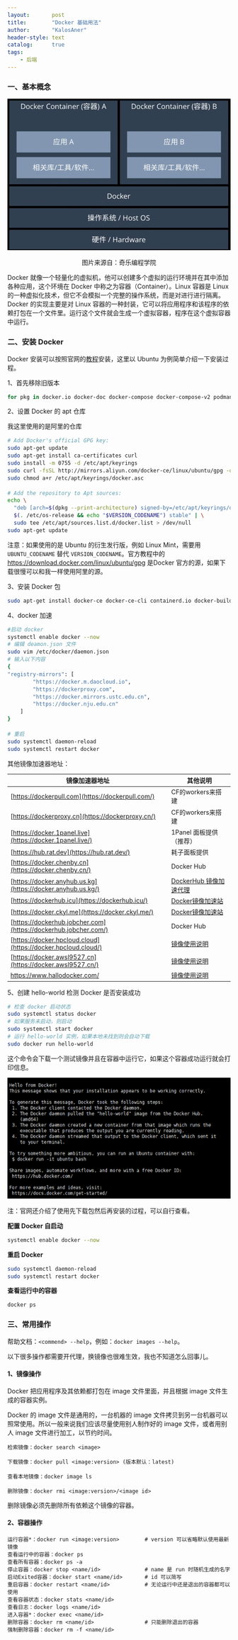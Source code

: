 ```yaml
---
layout:       post
title:        "Docker 基础用法"
author:       "KalosAner"
header-style: text
catalog:      true
tags:
    - 后端
---
```


### 一、基本概念

![Snipaste_2024-12-11_19-56-29](\img\in-post\Snipaste_2024-12-11_19-56-29.png)

<center>图片来源自：<a herf="https://www.bilibili.com/video/BV1s54y1n7Ev/?spm_id_from=333.337.search-card.all.click&vd_source=e168f5e534dbfee9b7d558d35e4ee09e"></a>奇乐编程学院</a></center>

Docker 就像一个轻量化的虚拟机，他可以创建多个虚拟的运行环境并在其中添加各种应用，这个环境在 Docker 中称之为容器（Container）。Linux 容器是 Linux 的一种虚拟化技术，但它不会模拟一个完整的操作系统，而是对进行进行隔离。Docker 的实现主要是对 Linux 容器的一种封装，它可以将应用程序和该程序的依赖打包在一个文件里。运行这个文件就会生成一个虚拟容器，程序在这个虚拟容器中运行。

### 二、安装 Docker

 Docker 安装可以按照官网的[教程](https://docs.docker.com/engine/install/)安装，这里以 Ubuntu 为例简单介绍一下安装过程。

1、首先移除旧版本

```sh
for pkg in docker.io docker-doc docker-compose docker-compose-v2 podman-docker containerd runc; do sudo apt-get remove $pkg; done
```

2、设置 Docker 的 apt 仓库

我这里使用的是阿里的仓库

```sh
# Add Docker's official GPG key:
sudo apt-get update
sudo apt-get install ca-certificates curl
sudo install -m 0755 -d /etc/apt/keyrings
sudo curl -fsSL http://mirrors.aliyun.com/docker-ce/linux/ubuntu/gpg -o /etc/apt/keyrings/docker.asc
sudo chmod a+r /etc/apt/keyrings/docker.asc

# Add the repository to Apt sources:
echo \
  "deb [arch=$(dpkg --print-architecture) signed-by=/etc/apt/keyrings/docker.asc] http://mirrors.aliyun.com/docker-ce/linux/ubuntu \
  $(. /etc/os-release && echo "$VERSION_CODENAME") stable" | \
  sudo tee /etc/apt/sources.list.d/docker.list > /dev/null
sudo apt-get update
```

注意：如果使用的是 Ubuntu 的衍生发行版，例如 Linux Mint，需要用 `UBUNTU_CODENAME` 替代 `VERSION_CODENAME`。官方教程中的 https://download.docker.com/linux/ubuntu/gpg 是Docker 官方的源，如果下载很慢可以和我一样使用阿里的源。

3、安装 Docker 包

```sh
sudo apt-get install docker-ce docker-ce-cli containerd.io docker-buildx-plugin docker-compose-plugin
```

4、docker 加速

```sh
#启动 docker
systemctl enable docker --now
# 编辑 deamon.json 文件
sudo vim /etc/docker/daemon.json
# 输入以下内容
{
"registry-mirrors": [
        "https://docker.m.daocloud.io",
        "https://dockerproxy.com",
        "https://docker.mirrors.ustc.edu.cn",
        "https://docker.nju.edu.cn"
    ]
}

# 重启
sudo systemctl daemon-reload
sudo systemctl restart docker
```

其他镜像加速器地址：

| 镜像加速器地址                                               | 其他说明                                               |
| ------------------------------------------------------------ | ------------------------------------------------------ |
| [https://dockerpull.com](https://dockerpull.com/)            | CF的workers来搭建                                      |
| [https://dockerproxy.cn](https://dockerproxy.cn/)            | CF的workers来搭建                                      |
| [https://docker.1panel.live](https://docker.1panel.live/)    | 1Panel 面板提供（推荐）                                |
| [https://hub.rat.dev](https://hub.rat.dev/)                  | 耗子面板提供                                           |
| [https://docker.chenby.cn](https://docker.chenby.cn/)        | Docker Hub                                             |
| [https://docker.anyhub.us.kg](https://docker.anyhub.us.kg/)  | [DockerHub 镜像加速代理](https://docker.anyhub.us.kg/) |
| [https://dockerhub.icu](https://dockerhub.icu/)              | [Docker镜像加速站](https://docker.ckyl.me/)            |
| [https://docker.ckyl.me](https://docker.ckyl.me/)            | [Docker镜像加速站](https://docker.ckyl.me/)            |
| [https://dockerhub.jobcher.com](https://dockerhub.jobcher.com/) | Docker Hub                                             |
| [https://docker.hpcloud.cloud](https://docker.hpcloud.cloud/) | [镜像使用说明](https://docker.hpcloud.cloud/)          |
| [https://docker.awsl9527.cn](https://docker.awsl9527.cn/)    | [镜像使用说明](https://docker.awsl9527.cn/)            |
| https://www.hallodocker.com/                                 | [镜像使用说明](https://www.hallodocker.com//)          |

5、创建 hello-world 检测 Docker 是否安装成功

```sh
# 检查 docker 启动状态
sudo systemctl status docker
# 如果服务未启动，则启动
sudo systemctl start docker
# 运行 hello-world 实例，如果本地未找到则会自动下载
sudo docker run hello-world
```

这个命令会下载一个测试镜像并且在容器中运行它，如果这个容器成功运行就会打印信息。

![Snipaste_2024-12-12_14-59-51](\img\in-post\Snipaste_2024-12-12_14-59-51.png)

注：官网还介绍了使用先下载包然后再安装的过程，可以自行查看。

**配置 Docker 自启动**

```sh
systemctl enable docker --now
```

**重启 Docker** 

```sh
sudo systemctl daemon-reload
sudo systemctl restart docker
```

**查看运行中的容器**

```sh
docker ps
```

### 三、常用操作

帮助文档：`<commend> --help`，例如：`docker images --help`。

以下很多操作都需要开代理，换镜像也很难生效，我也不知道怎么回事儿。

#### 1、镜像操作

Docker 把应用程序及其依赖都打包在 image 文件里面，并且根据 image 文件生成的容器实例。

Docker 的 image 文件是通用的，一台机器的 image 文件拷贝到另一台机器可以照常使用。所以一般来说我们应该尽量使用别人制作好的 image 文件，或者用别人 image 文件进行加工，以节约时间。

```
检索镜像：docker search <image>

下载镜像：docker pull <image:version> (版本默认：latest)

查看本地镜像：docker image ls

删除镜像：docker rmi <image:version>/<image id>
```

删除镜像必须先删除所有依赖这个镜像的容器。

#### 2、容器操作

```
运行容器*：docker run <image:version> 		# version 可以省略默认使用最新镜像
查看运行中的容器：docker ps
查看所有容器：docker ps -a
停止容器：docker stop <name/id> 				# name 是 run 时随机生成的名字
启动Exited容器：docker start <name/id> 		# id 可以简写
重启容器：docker restart <name/id>			# 无论运行中还是退出的容器都可以使用
查看容器状态：docker stats <name/id>
查看日志：docker logs <name/id>
进入容器*：docker exec <name/id>
删除容器：docker rm <name/id>				# 只能删除退出的容器
强制删除容器：docker rm -f <name/id>
```
